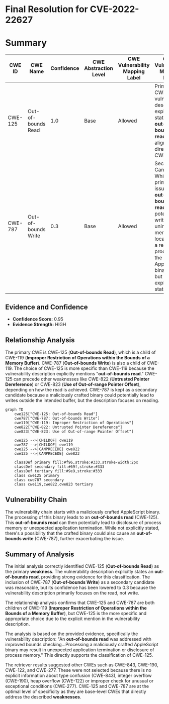 # Final Resolution for CVE-2022-22627

# Summary 
| CWE ID | CWE Name | Confidence | CWE Abstraction Level | CWE Vulnerability Mapping Label | CWE-Vulnerability Mapping Notes |
|---|---|---|---|---|---|
| CWE-125 | Out-of-bounds Read | 1.0 | Base | Allowed | Primary CWE: The vulnerability description explicitly states an **out-of-bounds read**, aligning directly with CWE-125. |
| CWE-787 | Out-of-bounds Write | 0.3 | Base | Allowed | Secondary Candidate: While the primary issue is an **out-of-bounds read**, the potential for writing to unintended memory locations as a result of processing the malicious AppleScript binary exists, but is not explicitly stated. |

## Evidence and Confidence

*   **Confidence Score:** 0.95
*   **Evidence Strength:** HIGH

## Relationship Analysis
The primary CWE is CWE-125 (**Out-of-bounds Read**), which is a child of CWE-119 (**Improper Restriction of Operations within the Bounds of a Memory Buffer**). CWE-787 (**Out-of-bounds Write**) is also a child of CWE-119. The choice of CWE-125 is more specific than CWE-119 because the vulnerability description explicitly mentions "**out-of-bounds read**." CWE-125 can precede other weaknesses like CWE-822 (**Untrusted Pointer Dereference**) or CWE-823 (**Use of Out-of-range Pointer Offset**), depending on how the read is achieved. CWE-787 is kept as a secondary candidate because a maliciously crafted binary could potentially lead to writes outside the intended buffer, but the description focuses on reading.

```mermaid
graph TD
    cwe125["CWE-125: Out-of-bounds Read"]
    cwe787["CWE-787: Out-of-bounds Write"]
    cwe119["CWE-119: Improper Restriction of Operations"]
    cwe822["CWE-822: Untrusted Pointer Dereference"]
    cwe823["CWE-823: Use of Out-of-range Pointer Offset"]

    cwe125 -->|CHILDOF| cwe119
    cwe787 -->|CHILDOF| cwe119
    cwe125 -->|CANPRECEDE| cwe822
    cwe125 -->|CANPRECEDE| cwe823

    classDef primary fill:#f96,stroke:#333,stroke-width:2px
    classDef secondary fill:#69f,stroke:#333
    classDef tertiary fill:#9e9,stroke:#333
    class cwe125 primary
    class cwe787 secondary
    class cwe119,cwe822,cwe823 tertiary
```

## Vulnerability Chain
The vulnerability chain starts with a maliciously crafted AppleScript binary. The processing of this binary leads to an **out-of-bounds read** (CWE-125). This **out-of-bounds read** can then potentially lead to disclosure of process memory or unexpected application termination. While not explicitly stated, there's a possibility that the crafted binary could also cause an **out-of-bounds write** (CWE-787), further exacerbating the issue.

## Summary of Analysis
The initial analysis correctly identified CWE-125 (**Out-of-bounds Read**) as the primary **weakness**. The vulnerability description explicitly states an **out-of-bounds read**, providing strong evidence for this classification. The inclusion of CWE-787 (**Out-of-bounds Write**) as a secondary candidate was reasonable, but its confidence has been lowered to 0.3 because the vulnerability description primarily focuses on the read, not write.

The relationship analysis confirms that CWE-125 and CWE-787 are both children of CWE-119 (**Improper Restriction of Operations within the Bounds of a Memory Buffer**), but CWE-125 is the more specific and appropriate choice due to the explicit mention in the vulnerability description.

The analysis is based on the provided evidence, specifically the vulnerability description: "An **out-of-bounds read** was addressed with improved bounds checking...Processing a maliciously crafted AppleScript binary may result in unexpected application termination or disclosure of process memory." This directly supports the classification of CWE-125.

The retriever results suggested other CWEs such as CWE-843, CWE-190, CWE-122, and CWE-277. These were not selected because there is no explicit information about type confusion (CWE-843), integer overflow (CWE-190), heap overflow (CWE-122) or improper check for unusual or exceptional conditions (CWE-277).
CWE-125 and CWE-787 are at the optimal level of specificity as they are base-level CWEs that directly address the described **weaknesses**.
